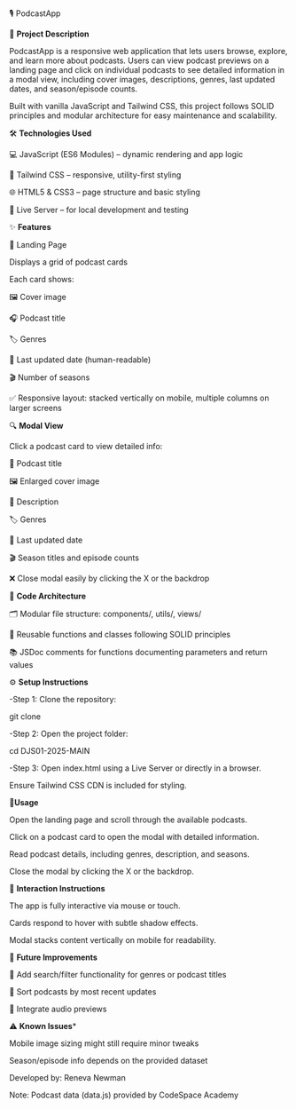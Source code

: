🎙️ PodcastApp

📝 **Project Description**

PodcastApp is a responsive web application that lets users browse, explore, and learn more about podcasts. Users can view podcast previews on a landing page and click on individual podcasts to see detailed information in a modal view, including cover images, descriptions, genres, last updated dates, and season/episode counts.

Built with vanilla JavaScript and Tailwind CSS, this project follows SOLID principles and modular architecture for easy maintenance and scalability.


🛠️ **Technologies Used**

💻 JavaScript (ES6 Modules) – dynamic rendering and app logic

🎨 Tailwind CSS – responsive, utility-first styling

🌐 HTML5 & CSS3 – page structure and basic styling

🚀 Live Server – for local development and testing

✨ **Features**

📄 Landing Page

Displays a grid of podcast cards

Each card shows:

🖼️ Cover image

🎧 Podcast title

🏷️ Genres

📅 Last updated date (human-readable)

🎬 Number of seasons

✅ Responsive layout: stacked vertically on mobile, multiple columns on larger screens

🔍 **Modal View**

Click a podcast card to view detailed info:

🎯 Podcast title

🖼️ Enlarged cover image

📖 Description

🏷️ Genres

📅 Last updated date

🎬 Season titles and episode counts

❌ Close modal easily by clicking the X or the backdrop

🧩 **Code Architecture**

🗂️ Modular file structure: components/, utils/, views/

🔧 Reusable functions and classes following SOLID principles

📚 JSDoc comments for functions documenting parameters and return values

⚙️ **Setup Instructions**

-Step 1: Clone the repository:

git clone <repository-url>

-Step 2: Open the project folder:

cd DJS01-2025-MAIN

-Step 3: Open index.html using a Live Server or directly in a browser.

Ensure Tailwind CSS CDN is included for styling.


🚀**Usage**

Open the landing page and scroll through the available podcasts.

Click on a podcast card to open the modal with detailed information.

Read podcast details, including genres, description, and seasons.

Close the modal by clicking the X or the backdrop.

🤝 **Interaction Instructions**

The app is fully interactive via mouse or touch.

Cards respond to hover with subtle shadow effects.

Modal stacks content vertically on mobile for readability.


🚧 **Future Improvements**

🔎 Add search/filter functionality for genres or podcast titles

📅 Sort podcasts by most recent updates

🎵 Integrate audio previews

⚠️ **Known Issues***

Mobile image sizing might still require minor tweaks

Season/episode info depends on the provided dataset

Developed by: Reneva Newman

Note: Podcast data (data.js) provided by CodeSpace Academy
